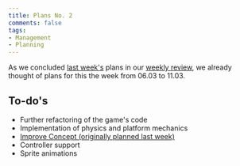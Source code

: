 ```yaml
---
title: Plans No. 2
comments: false
tags: 
- Management
- Planning
---
```

As we concluded [last week's](notes/Plans%20Number%201.md) plans in our [weekly review](notes/Review%20Number%201.md), we already thought of plans for this the week from 06.03 to 11.03.

## To-do's
- Further refactoring of the game's code
- Implementation of physics and platform mechanics
- [Improve Concept (originally planned last week)](notes/Movement%20and%20Game%20Mechanics.md)
- Controller support
- Sprite animations

